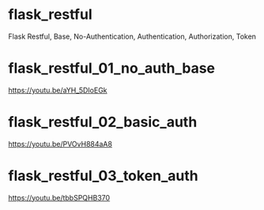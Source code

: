 # flask_restful
Flask Restful, Base, No-Authentication, Authentication, Authorization, Token

# flask_restful_01_no_auth_base
https://youtu.be/aYH_5DIoEGk

# flask_restful_02_basic_auth
https://youtu.be/PVOvH884aA8

# flask_restful_03_token_auth
https://youtu.be/tbbSPQHB370
